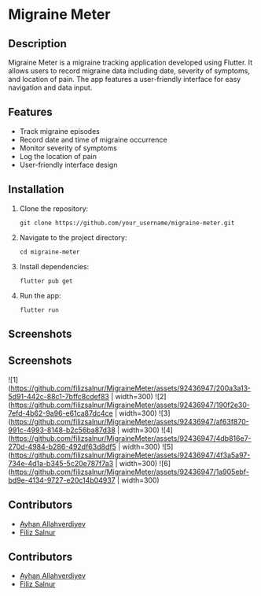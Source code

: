 # Migraine Meter

## Description
Migraine Meter is a migraine tracking application developed using Flutter. It allows users to record migraine data including date, severity of symptoms, and location of pain. The app features a user-friendly interface for easy navigation and data input.

## Features
- Track migraine episodes
- Record date and time of migraine occurrence
- Monitor severity of symptoms
- Log the location of pain
- User-friendly interface design

## Installation
1. Clone the repository:
   ```
   git clone https://github.com/your_username/migraine-meter.git
   ```
2. Navigate to the project directory:
   ```
   cd migraine-meter
   ```
3. Install dependencies:
   ```
   flutter pub get
   ```
4. Run the app:
   ```
   flutter run
   ```

## Screenshots


## Screenshots
![1](https://github.com/filizsalnur/MigraineMeter/assets/92436947/200a3a13-5d91-442c-88c1-7bffc8cdef83 | width=300)
![2](https://github.com/filizsalnur/MigraineMeter/assets/92436947/190f2e30-7efd-4b62-9a96-e61ca87dc4ce | width=300)
![3](https://github.com/filizsalnur/MigraineMeter/assets/92436947/af63f870-991c-4993-8148-b2c56ba87d38 | width=300)
![4](https://github.com/filizsalnur/MigraineMeter/assets/92436947/4db816e7-270d-4984-b286-492df63d8df5 | width=300)
![5](https://github.com/filizsalnur/MigraineMeter/assets/92436947/4f3a5a97-734e-4d1a-b345-5c20e787f7a3 | width=300)
![6](https://github.com/filizsalnur/MigraineMeter/assets/92436947/1a905ebf-bd9e-4134-9727-e20c14b04937 | width=300)

## Contributors
- [Ayhan Allahverdiyev](https://github.com/AyhanAllahverdiyev)
- [Filiz Salnur](https://github.com/filizsalnur)




## Contributors
- [Ayhan Allahverdiyev](https://github.com/AyhanAllahverdiyev)
- [Filiz Salnur](https://github.com/filizsalnur)
